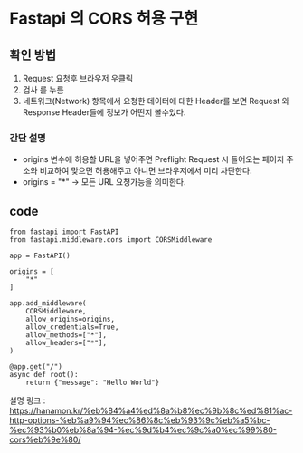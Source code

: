 # Fastapi 의 CORS 허용 구현

## 확인 방법
1. Request 요청후 브라우저 우클릭
2. 검사 를 누름
3. 네트워크(Network) 항목에서 요청한 데이터에 대한 Header를 보면 Request 와 Response Header들에 정보가 어떤지 볼수있다.


### 간단 설명
- origins 변수에 허용할 URL을 넣어주면 Preflight Request 시 들어오는 페이지 주소와 비교하여 맞으면 허용해주고 아니면 브라우저에서 미리 차단한다.
- origins = "*" -> 모든 URL 요청가능을 의미한다.

## code
```
from fastapi import FastAPI
from fastapi.middleware.cors import CORSMiddleware

app = FastAPI()

origins = [
    "*"
]

app.add_middleware(
    CORSMiddleware,
    allow_origins=origins,
    allow_credentials=True,
    allow_methods=["*"],
    allow_headers=["*"],
)

@app.get("/")
async def root():
    return {"message": "Hello World"}
```



설명  링크 : https://hanamon.kr/%eb%84%a4%ed%8a%b8%ec%9b%8c%ed%81%ac-http-options-%eb%a9%94%ec%86%8c%eb%93%9c%eb%a5%bc-%ec%93%b0%eb%8a%94-%ec%9d%b4%ec%9c%a0%ec%99%80-cors%eb%9e%80/
